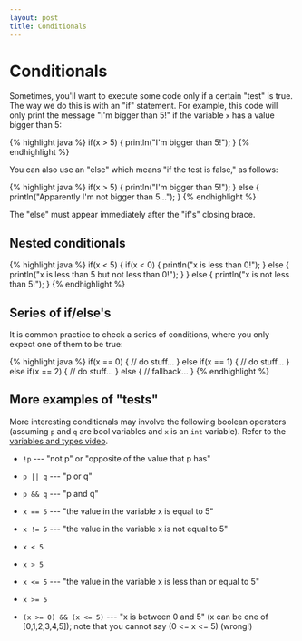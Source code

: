 ```yaml
---
layout: post
title: Conditionals
---
```


# Conditionals

Sometimes, you'll want to execute some code only if a certain "test"
is true. The way we do this is with an "if" statement. For example,
this code will only print the message "I'm bigger than 5!" if the
variable `x` has a value bigger than 5:

{% highlight java %}
if(x > 5)
{
    println("I'm bigger than 5!");
}
{% endhighlight %}

You can also use an "else" which means "if the test is false," as
follows:

{% highlight java %}
if(x > 5)
{
    println("I'm bigger than 5!");
}
else
{
    println("Apparently I'm not bigger than 5...");
}
{% endhighlight %}

The "else" must appear immediately after the "if's" closing brace.

## Nested conditionals

{% highlight java %}
if(x < 5)
{
    if(x < 0)
    {
        println("x is less than 0!");
    }
    else
    {
        println("x is less than 5 but not less than 0!");
    }
}
else
{
    println("x is not less than 5!");
}
{% endhighlight %}

## Series of if/else's

It is common practice to check a series of conditions, where you only
expect one of them to be true:

{% highlight java %}
if(x == 0)
{
    // do stuff...
}
else if(x == 1)
{
    // do stuff...
}
else if(x == 2)
{
    // do stuff...
}
else
{
    // fallback...
}
{% endhighlight %}

## More examples of "tests"

More interesting conditionals may involve the following boolean
operators (assuming `p` and `q` are bool variables and `x` is an `int`
variable). Refer to the [variables and types
video](/videos/2013-09-06-variables-types-1.html).

- `!p` --- "not p" or "opposite of the value that p has"

- `p || q` --- "p or q"

- `p && q`  --- "p and q"

- `x == 5` --- "the value in the variable x is equal to 5"

- `x != 5` --- "the value in the variable x is not equal to 5"

- `x < 5`

- `x > 5`

- `x <= 5` --- "the value in the variable x is less than or equal to 5"

- `x >= 5`

- `(x >= 0) && (x <= 5)` --- "x is between 0 and 5" (x can be one of
  [0,1,2,3,4,5]); note that you cannot say (0 <= x <= 5) (wrong!)

